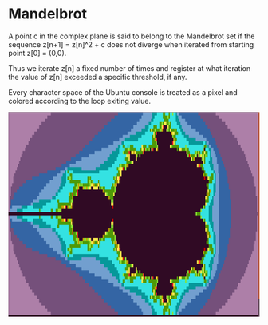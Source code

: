 # Mandelbrot

A point c in the complex plane is said to belong to the Mandelbrot set if the sequence z[n+1] = z[n]^2 + c does not diverge when iterated from starting point z[0] = (0,0).

Thus we iterate z[n] a fixed number of times and register at what iteration the value of z[n] exceeded a specific threshold, if any. 

Every character space of the Ubuntu console is treated as a pixel and colored according to the loop exiting value.

<p align="center">
  <img width="732" height="410" src="https://github.com/dario-marvin/Mandelbrot/blob/master/Mandelbrot1.png">
</p>
